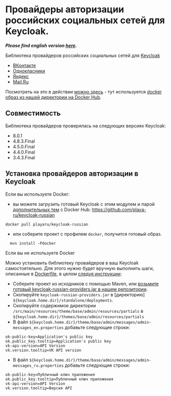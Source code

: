 # Провайдеры авторизации российских социальных сетей для Keycloak.

***Please find english version [here](readme_en.md).***

Библиотека провайдеров российских социальных сетей для [Keycloak](https://www.keycloak.org/)
+ [ВКонтакте](docs/vk.md)
+ [Однокласники](docs/ok.md)
+ [Яндекс](docs/yandex.md)
+ [Mail.Ru](docs/mailru.md)

Посмотреть на это в действии [можно здесь](https://elements.playa.ru/) - тут используется [docker образ из нашей директории на Docker Hub](https://github.com/playa-ru/keycloak-russian).

## Совместимость

Библиотека провайдеров проверялась на следующих версиях Keycloak:
+ 8.0.1
+ 4.8.3.Final
+ 4.5.0.Final
+ 4.4.0.Final
+ 3.4.3.Final

## Установка провайдеров авторизации в Keycloak

Если вы используете Docker:

- вы можете загрузить готовый Keycloak с этим модулем и парой [дополнительных тем](https://github.com/playa-ru/keycloak-playa-themes) с Docker Hub: https://github.com/playa-ru/keycloak-russian
```
docker pull playaru/keycloak-russian
```
 - или соберите проект с профилем `docker`, получится готовый образ.
```
  mvn install -Pdocker
```
Если вы не используете Docker

Можно установить библиотеку провайдеров в ваш Keycloak самостоятельно. Для этого нужно будет вручную выполнить шаги, описанные в [Dockerfile](Dockerfile), в целом [следуя инструкции](https://www.keycloak.org/docs/latest/server_development/index.html#registering-provider-implementations):

* Соберите проект из исходников с помощью Maven, или [возьмите готовый keycloak-russian-providers.jar в нашем репозитории](https://nexus.playa.ru/nexus/content/repositories/releases/ru/playa/keycloak/keycloak-russian-providers/).
* Скопируйте `keycloak-russian-providers.jar` в [директорию] `${keycloak.home.dir}/standalone/deployments`.
* Скопируйте содержимое директории `/src/main/resources/theme/base/admin/resources/partials` в `${keycloak.home.dir}/themes/base/admin/resources/partials`
* В файл `${keycloak.home.dir}/theme/base/admin/messages/admin-messages_en.properties` добавьте следующие строки:
```
ok-public-key=Application's public key
ok.public_key.tooltip=Application's public key
vk-api-version=API Version
vk.version.tooltip=VK API version
```
* В файл `${keycloak.home.dir}/theme/base/admin/messages/admin-messages_ru.properties` добавьте следующие строки:
```
ok-public-key=Публичный ключ приложения
ok.public_key.tooltip=Публичный ключ приложения
vk-api-version=API Version
vk.version.tooltip=Версия API
```

